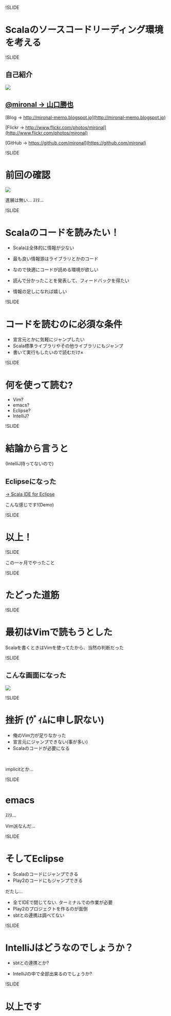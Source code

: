 !SLIDE

# Scalaのソースコードリーディング環境を考える

!SLIDE

## 自己紹介

<img src="http://mironal.github.io/images/twitter_icon.jpeg">

## [@mironal -> 山口勝也](https://twitter.com/mironal)


[Blog -> http://mironal-memo.blogspot.jp](http://mironal-memo.blogspot.jp)

[Flickr -> http://www.flickr.com/photos/mironal](http://www.flickr.com/photos/mironal)

[GitHub -> https://github.com/mironal](https://github.com/mironal)

!SLIDE

# 前回の確認

<img class="border" src="sectiona/list.png">

<br />

進展は無い... ｽﾏﾇ...

!SLIDE

# Scalaのコードを読みたい！

* Scalaは全体的に<span class="red">情報が少ない</span>

* 最も良い情報源はライブラリとかのコード

* なので<span class="red">快適にコードが読める環境</span>が欲しい

* 読んで分かったことを発表して、フィードバックを得たい

* 情報の足しになれば嬉しい


!SLIDE

# コードを読むのに必須な条件

* 宣言元とかに気軽にジャンプしたい
* Scala標準ライブラリやその他ライブラリにもジャンプ
* 書いて実行もしたいので読むだけ×

!SLIDE

# 何を使って読む?

* Vim?
* emacs?
* Eclipse?
* IntelliJ?

!SLIDE

# 結論から言うと

(IntelliJ持ってないので)

## <span class="red">Eclipseになった</span>

[-> Scala IDE for Eclipse](http://scala-ide.org/)

こんな感じです!(Demo)

!SLIDE

# 以上！

!SLIDE

この一ヶ月でやったこと

!SLIDE

# たどった道筋

!SLIDE

# 最初はVimで読もうとした

Scalaを書くときはVimを使ってたから、当然の判断だった

!SLIDE

## こんな画面になった

<img src="sectiona/scala-vim.png">

!SLIDE

# 挫折 <span class="v-small">(ｳﾞｨﾑに申し訳ない)</span>

* 俺のVim力が足りなかった
* 宣言元にジャンプできない(事が多い)
* Scalaのコードが必要になる

<br />

implicitとか...

!SLIDE

# emacs

ｽﾏﾇ...

Vim派なんだ...

!SLIDE

# そしてEclipse

* Scalaのコードにジャンプできる
* Play2のコードにもジャンプできる

だたし...

* 全てIDEで閉じてない. ターミナルでの作業が必要
* Play2のプロジェクトを作るのが面倒
* sbtとの連携は調べてない

!SLIDE

# IntelliJはどうなのでしょうか？

* sbtとの連携とか?

* IntelliJの中で全部出来るのでしょうか?

!SLIDE

# 以上です
